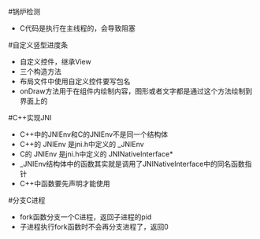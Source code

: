 #锅炉检测
* C代码是执行在主线程的，会导致阻塞

#自定义竖型进度条
* 自定义控件，继承View
* 三个构造方法
* 布局文件中使用自定义控件要写包名
* onDraw方法用于在组件内绘制内容，图形或者文字都是通过这个方法绘制到界面上的

#C++实现JNI
* C++中的JNIEnv和C的JNIEnv不是同一个结构体
* C++的 JNIEnv 是jni.h中定义的 _JNIEnv
* C的 JNIEnv 是jni.h中定义的 JNINativeInterface*
* _JNIEnv结构体中的函数其实就是调用了JNINativeInterface中的同名函数指针
* C++中函数要先声明才能使用

#分支C进程
* fork函数分支一个C进程，返回子进程的pid
* 子进程执行fork函数时不会再分支进程了，返回0